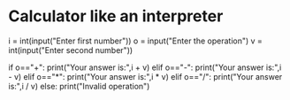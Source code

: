 # Calculator like an interpreter

i = int(input("Enter first number"))
o = input("Enter the operation")
v = int(input("Enter second number"))

if o=="+":
  print("Your answer is:",i + v)
elif o=="-":
  print("Your answer is:",i - v) 
elif o=="*":
  print("Your answer is:",i * v)
elif o=="/":
  print("Your answer is:",i / v)
else:
  print("Invalid operation")
